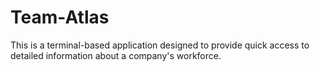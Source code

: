 # Team-Atlas
This is a terminal-based application designed to provide quick access to detailed information about a company's workforce.
